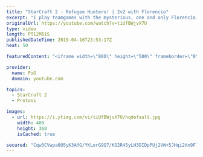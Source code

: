 ```yaml
---
title: "StarCraft 2 - Refugee Hunters! | 2v2 with Florencio"
excerpt: "I play teamgames with the mysterious, one and only Florencio, the dude that invented the proxy nexus recall rush.  Florencios Twitch: https://www.twitch.tv/flol2encio Florencios Youtube: https://www.youtube.com/channel/UCPVDzgavABEYvzf6ABjgSVA Florencios Twitter: https://twitter.com/craft_dank   Got"
originalUrl: https://youtube.com/watch?v=tiUfBWjvX7U
type: video
length: PT12M51S
publishedDateTime: 2019-04-16T23:53:17Z
heat: 50

featuredContent: "<iframe width=\"800\" height=\"500\" frameborder=\"0\" src=\"https://www.youtube.com/embed/tiUfBWjvX7U\" allow=\"accelerometer; autoplay; encrypted-media; gyroscope; picture-in-picture\" allowfullscreen></iframe>"

provider:
  name: PiG
  domain: youtube.com

topics:
  - StarCraft 2
  - Protoss

images:
  - url: https://i.ytimg.com/vi/tiUfBWjvX7U/hqdefault.jpg
    width: 480
    height: 360
    isCached: true

secured: "Cqw3CVwpa0O5yK3AfG/YKLorG9Q7/KO2R45yLH3DIDpPUj2VW+5JHqi2Hx9FlZm7T4N/jyNoqZuzOvtMkM1H/ls1g8PCB8T6eisfa9MDon6H++u3agKHXdk+U2REx4KgmD5VJqu7xqIVAYw97wu3sDV3wbLkXbzBuBbByyQFE3YE1+2w7ZWMhm+2QCi3k04oNBN5zUfMaVbaRLZOb5a/D9YbYD4Ku2hfQ+AgzdSd4RyTZLKg3Aty89vhb7Bsq1LJODfvAQWwjQ+b2hqyL8CZTi6vktQnCxQu0c6Wv3n9UTpzMVDFQkKumBew9mCY9reqSTq5EXd+YY2nUrHNibCSVk+vHeUK729+p1O3JgVRhxbGuiFbcNvwod9PSdKlm7PbSSF7bVm2F6edyLRpqOFbq3H3fyiu8YAKyzUq4pO2ZfM=;Y8VOnnljOmIzV2JFhAH89w=="
---
```


